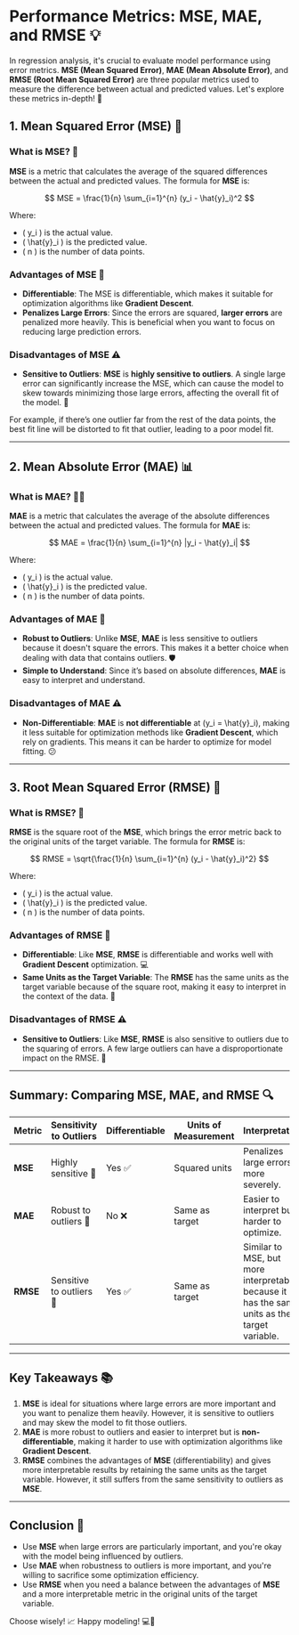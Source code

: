 # Performance Metrics: MSE, MAE, and RMSE 💡

In regression analysis, it's crucial to evaluate model performance using error metrics. **MSE (Mean Squared Error)**, **MAE (Mean Absolute Error)**, and **RMSE (Root Mean Squared Error)** are three popular metrics used to measure the difference between actual and predicted values. Let's explore these metrics in-depth! 🚀

## 1. Mean Squared Error (MSE) 📐

### What is MSE? 🧮

**MSE** is a metric that calculates the average of the squared differences between the actual and predicted values. The formula for **MSE** is:

$$
MSE = \frac{1}{n} \sum_{i=1}^{n} (y_i - \hat{y}_i)^2
$$

Where:

- \( y_i \) is the actual value.
- \( \hat{y}\_i \) is the predicted value.
- \( n \) is the number of data points.

### Advantages of MSE 🌟

- **Differentiable**: The MSE is differentiable, which makes it suitable for optimization algorithms like **Gradient Descent**.
- **Penalizes Large Errors**: Since the errors are squared, **larger errors** are penalized more heavily. This is beneficial when you want to focus on reducing large prediction errors.

### Disadvantages of MSE ⚠️

- **Sensitive to Outliers**: **MSE** is **highly sensitive to outliers**. A single large error can significantly increase the MSE, which can cause the model to skew towards minimizing those large errors, affecting the overall fit of the model. 🧐

For example, if there’s one outlier far from the rest of the data points, the best fit line will be distorted to fit that outlier, leading to a poor model fit.

---

## 2. Mean Absolute Error (MAE) 📊

### What is MAE? 🧑‍💻

**MAE** is a metric that calculates the average of the absolute differences between the actual and predicted values. The formula for **MAE** is:

$$
MAE = \frac{1}{n} \sum_{i=1}^{n} |y_i - \hat{y}_i|
$$

Where:

- \( y_i \) is the actual value.
- \( \hat{y}\_i \) is the predicted value.
- \( n \) is the number of data points.

### Advantages of MAE 🌟

- **Robust to Outliers**: Unlike **MSE**, **MAE** is less sensitive to outliers because it doesn't square the errors. This makes it a better choice when dealing with data that contains outliers. 🛡️
- **Simple to Understand**: Since it’s based on absolute differences, **MAE** is easy to interpret and understand.

### Disadvantages of MAE ⚠️

- **Non-Differentiable**: **MAE** is **not differentiable** at \(y_i = \hat{y}\_i\), making it less suitable for optimization methods like **Gradient Descent**, which rely on gradients. This means it can be harder to optimize for model fitting. 😕

---

## 3. Root Mean Squared Error (RMSE) 📏

### What is RMSE? 🧮

**RMSE** is the square root of the **MSE**, which brings the error metric back to the original units of the target variable. The formula for **RMSE** is:

$$
RMSE = \sqrt{\frac{1}{n} \sum_{i=1}^{n} (y_i - \hat{y}_i)^2}
$$

Where:

- \( y_i \) is the actual value.
- \( \hat{y}\_i \) is the predicted value.
- \( n \) is the number of data points.

### Advantages of RMSE 🌟

- **Differentiable**: Like **MSE**, **RMSE** is differentiable and works well with **Gradient Descent** optimization. 💻
- **Same Units as the Target Variable**: The **RMSE** has the same units as the target variable because of the square root, making it easy to interpret in the context of the data. 📏

### Disadvantages of RMSE ⚠️

- **Sensitive to Outliers**: Like **MSE**, **RMSE** is also sensitive to outliers due to the squaring of errors. A few large outliers can have a disproportionate impact on the RMSE. 🧐

---

## Summary: Comparing MSE, MAE, and RMSE 🔍

| Metric   | Sensitivity to Outliers  | Differentiable | Units of Measurement | Interpretation                                                                               |
| -------- | ------------------------ | -------------- | -------------------- | -------------------------------------------------------------------------------------------- |
| **MSE**  | Highly sensitive 🛑      | Yes ✅         | Squared units        | Penalizes large errors more severely.                                                        |
| **MAE**  | Robust to outliers 💪    | No ❌          | Same as target       | Easier to interpret but harder to optimize.                                                  |
| **RMSE** | Sensitive to outliers 🛑 | Yes ✅         | Same as target       | Similar to MSE, but more interpretable because it has the same units as the target variable. |

---

## Key Takeaways 📚

1. **MSE** is ideal for situations where large errors are more important and you want to penalize them heavily. However, it is sensitive to outliers and may skew the model to fit those outliers.
2. **MAE** is more robust to outliers and easier to interpret but is **non-differentiable**, making it harder to use with optimization algorithms like **Gradient Descent**.
3. **RMSE** combines the advantages of **MSE** (differentiability) and gives more interpretable results by retaining the same units as the target variable. However, it still suffers from the same sensitivity to outliers as **MSE**.

---

## Conclusion 🏁

- Use **MSE** when large errors are particularly important, and you're okay with the model being influenced by outliers.
- Use **MAE** when robustness to outliers is more important, and you're willing to sacrifice some optimization efficiency.
- Use **RMSE** when you need a balance between the advantages of **MSE** and a more interpretable metric in the original units of the target variable.

Choose wisely! 📈 Happy modeling! 💻🚀
